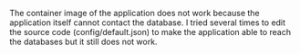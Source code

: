 The container image of the application does not work because the application itself cannot contact the database.
I tried several times to edit the source code (config/default.json) to make the application able to reach the databases but it still does not work.
